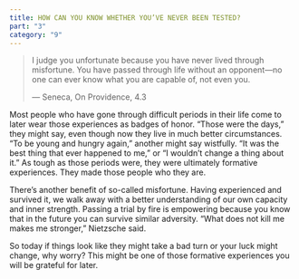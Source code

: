 ```yaml
---
title: HOW CAN YOU KNOW WHETHER YOU’VE NEVER BEEN TESTED?
part: "3"
category: "9"
---
```


> I judge you unfortunate because you have never lived through misfortune. You have passed through life without an opponent—no one can ever know what you are capable of, not even you.
>
> — Seneca, On Providence, 4.3

Most people who have gone through difficult periods in their life come to later wear those experiences as badges of honor. “Those were the days,” they might say, even though now they live in much better circumstances. “To be young and hungry again,” another might say wistfully. “It was the best thing that ever happened to me,” or “I wouldn’t change a thing about it.” As tough as those periods were, they were ultimately formative experiences. They made those people who they are.

There’s another benefit of so-called misfortune. Having experienced and survived it, we walk away with a better understanding of our own capacity and inner strength. Passing a trial by fire is empowering because you know that in the future you can survive similar adversity. “What does not kill me makes me stronger,” Nietzsche said.

So today if things look like they might take a bad turn or your luck might change, why worry? This might be one of those formative experiences you will be grateful for later.

